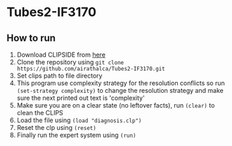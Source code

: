 # Tubes2-IF3170

## How to run

1. Download CLIPSIDE from [here](https://sourceforge.net/projects/clipsrules/)
2. Clone the repository using `git clone https://github.com/airathalca/Tubes2-IF3170.git`
3. Set clips path to file directory
4. This program use complexity strategy for the resolution conflicts so run `(set-strategy complexity)` to change the resolution strategy and make sure the next printed out text is 'complexity'
5. Make sure you are on a clear state (no leftover facts), run `(clear)` to clean the CLIPS
6. Load the file using `(load "diagnosis.clp")`
7. Reset the clp using `(reset)`
8. Finally run the expert system using `(run)`
